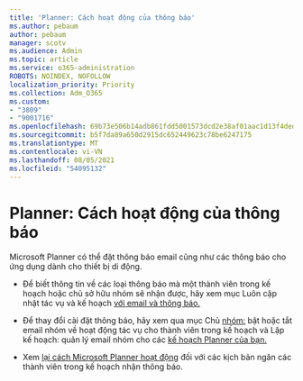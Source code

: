 ```yaml
---
title: 'Planner: Cách hoạt động của thông báo'
ms.author: pebaum
author: pebaum
manager: scotv
ms.audience: Admin
ms.topic: article
ms.service: o365-administration
ROBOTS: NOINDEX, NOFOLLOW
localization_priority: Priority
ms.collection: Adm_O365
ms.custom:
- "3809"
- "9001716"
ms.openlocfilehash: 69b73e506b14adb861fdd5001573dcd2e38af01aac1d13f4dedc60ab712a22e4
ms.sourcegitcommit: b5f7da89a650d2915dc652449623c78be6247175
ms.translationtype: MT
ms.contentlocale: vi-VN
ms.lasthandoff: 08/05/2021
ms.locfileid: "54095132"
---
```

# <a name="planner-how-notifications-work"></a>Planner: Cách hoạt động của thông báo

Microsoft Planner có thể đặt thông báo email cũng như các thông báo cho ứng dụng dành cho thiết bị di động.

- Để biết thông tin về các loại thông báo mà một thành viên trong kế hoạch hoặc chủ sở hữu nhóm sẽ nhận được, hãy xem mục Luôn cập nhật tác vụ và kế hoạch [với email và thông báo.](https://support.office.com/article/Stay-on-top-of-tasks-and-plans-with-email-and-notifications-cce223d6-b0ae-43cf-a080-266e2414a859)

- Để thay đổi cài đặt thông báo, hãy xem qua mục Chủ [nhóm:](https://support.office.com/article/group-owners-turn-group-emails-about-task-activity-on-or-off-for-a-plan-f1b0d681-2aa6-4ce5-9703-4614607d4cd0) bật hoặc tắt email nhóm về hoạt động tác vụ cho thành viên trong kế hoạch và Lập kế hoạch: quản lý email nhóm cho các [kế hoạch Planner của bạn.](https://support.office.com/article/plan-members-manage-group-emails-for-your-planner-plans-46f989a0-a34d-4db9-993b-dd596af7a5d2)

- Xem [lại cách Microsoft Planner hoạt động](https://techcommunity.microsoft.com/t5/planner-blog/how-microsoft-planner-works/ba-p/1214736#M703) đối với các kịch bản ngăn các thành viên trong kế hoạch nhận thông báo.
